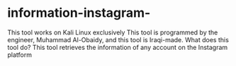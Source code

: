 # information-instagram-
This tool works on Kali Linux exclusively This tool is programmed by the engineer, Muhammad Al-Obaidy, and this tool is Iraqi-made.
What does this tool do? 
This tool retrieves the information of any account on the Instagram platform  

